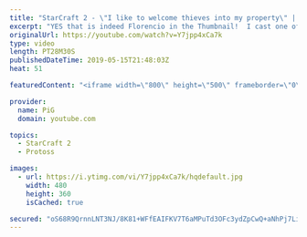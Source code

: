 ```yaml
---
title: "StarCraft 2 - \"I like to welcome thieves into my property\" | The Florencio Files #64"
excerpt: "YES that is indeed Florencio in the Thumbnail!  I cast one of the mysterious and deranged builds of the one and only Florencio, the dude that invented the proxy nexus recall rush.  Florencios Twitch: https://www.twitch.tv/flol2encio Florencios Youtube: https://www.youtube.com/channel/UCPVDzgavABEYvzf6ABjgSVA"
originalUrl: https://youtube.com/watch?v=Y7jpp4xCa7k
type: video
length: PT28M30S
publishedDateTime: 2019-05-15T21:48:03Z
heat: 51

featuredContent: "<iframe width=\"800\" height=\"500\" frameborder=\"0\" src=\"https://www.youtube.com/embed/Y7jpp4xCa7k\" allow=\"accelerometer; autoplay; encrypted-media; gyroscope; picture-in-picture\" allowfullscreen></iframe>"

provider:
  name: PiG
  domain: youtube.com

topics:
  - StarCraft 2
  - Protoss

images:
  - url: https://i.ytimg.com/vi/Y7jpp4xCa7k/hqdefault.jpg
    width: 480
    height: 360
    isCached: true

secured: "oS68R9QrnnLNT3NJ/8K81+WFfEAIFKV7T6aMPuTd3OFc3ydZpCwQ+aNhPj7Litj3pxQX5hXKvpHbBvYrgJS6Oi8FlBN6pMGBTTJ+ZgyhwF2ZcIka8h3HvJgzBla5LsiqQqnDtBXa44c7xp90ml4NDnDAAfx9U1ZC6FA/VcT/GTWgrsrmyMeksZbcb1t4aMk0QHoKCUdvLHDt/aMxDNXoWBemI5pkeDeYCtYmSOPmHJ4S06MUhE30K0YHpUi06Qi6I/Y/C4DZOx6owm2lDbeO7yEYT4URmj4M8aSZtZulO3XvZuESOOtWMilnL+AOy4R9pAGsElVrbiQRCOo/+FeA8ZV4+5ANT5VbiXyieJfkCHcGJZDvMqPP9u5fMDVyJXHHLL7YYEqx0mLHMRZdcvQe58HebsOzVSi6LlzO8cAz+X4=;sEXU+EhkQeb2+fs55b6XkQ=="
---
```


